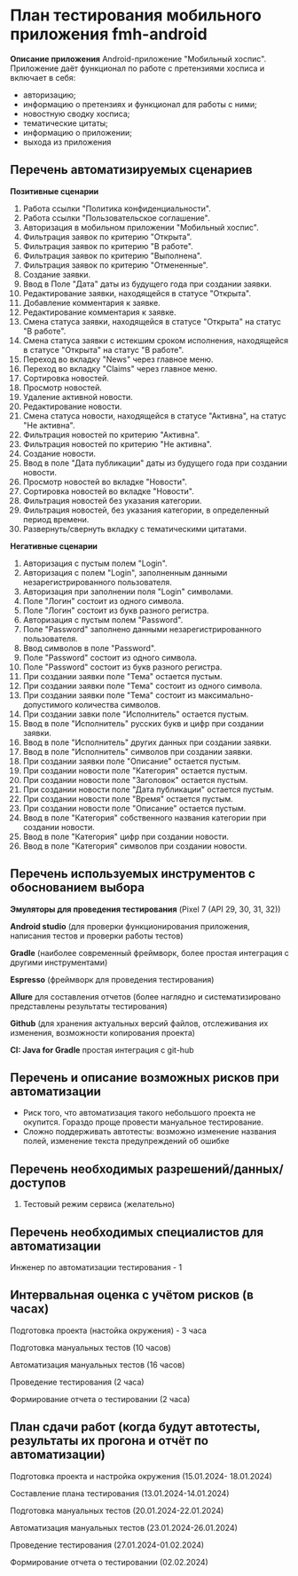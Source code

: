 # **План тестирования мобильного приложения fmh-android**
**Описание приложения**
Android-приложение "Мобильный хоспис".
Приложение даёт функционал по работе с претензиями хосписа и включает в себя:
- авторизацию;
- информацию о претензиях и функционал для работы с ними;
- новостную сводку хосписа;
- тематические цитаты;
- информацию о приложении;
- выхода из приложения


## **Перечень автоматизируемых сценариев**

**Позитивные сценарии**

1. Работа ссылки "Политика конфиденциальности".
2. Работа ссылки "Пользовательское соглашение".
3. Авторизация в мобильном приложении "Мобильный хоспис".
4. Фильтрация заявок по критерию "Открыта".
5. Фильтрация заявок по критерию "В работе".
6. Фильтрация заявок по критерию "Выполнена".
7. Фильтрация заявок по критерию "Отмененные".
8. Создание заявки.
9. Ввод в Поле "Дата" даты из будущего года при создании заявки.
10. Редактирование заявки, находящейся в статусе "Открыта".
11. Добавление комментария к заявке.
12. Редактирование комментария к заявке.
13. Смена статуса заявки, находящейся в статусе "Открыта" на статус "В работе".
14. Смена статуса заявки с истекшим сроком исполнения, находящейся в статусе "Открыта" на статус "В работе".
15. Переход во вкладку "News" через главное меню.
16. Переход во вкладку "Claims" через главное меню.
17. Сортировка новостей.
18. Просмотр новостей.
19. Удаление активной новости.
20. Редактирование новости.
21. Смена статуса новости, находящейся в статусе "Активна", на статус "Не активна".
22. Фильтрация новостей по критерию "Активна".
23. Фильтрация новостей по критерию "Не активна".
24. Создание новости.
25. Ввод в поле "Дата публикации" даты из будущего года при создании новости.
26. Просмотр новостей во вкладке "Новости".
27. Сортировка новостей во вкладке "Новости".
28. Фильтрация новостей без указания категории.
29. Фильтрация новостей, без указания категории, в определенный период времени.
30. Развернуть/свернуть вкладку с тематическими цитатами.

**Негативные сценарии**

1. Авторизация с пустым полем "Login".
2. Авторизация с полем "Login", заполненным данными незарегистрированного пользователя.
3. Авторизация при заполнении поля "Login" символами.
4. Поле "Логин" состоит из одного символа.
5. Поле "Логин" состоит из букв разного регистра.
6. Авторизация с пустым полем "Password".
7. Поле "Password" заполнено данными незарегистрированного пользователя.
8. Ввод символов в поле "Password".
9. Поле "Password" состоит из одного символа.
10. Поле "Password" состоит из букв разного регистра.
11. При создании заявки поле "Тема" остается пустым.
12. При создании заявки поле "Тема" состоит из одного символа.
13. При создании заявки поле "Тема" состоит из максимально-допустимого количества символов.
14. При создании завки поле "Исполнитель" остается пустым.
15. Ввод в поле "Исполнитель" русских букв и цифр при создании заявки.
16. Ввод в поле "Исполнитель" других данных при создании заявки.
17. Ввод в поле "Исполнитель" символов при создании заявки.
18. При создании заявки поле "Описание" остается пустым.
19. При создании новости поле "Категория" остается пустым.
20. При создании новости поле "Заголовок" остается пустым.
21. При создании новости поле "Дата публикации" остается пустым.
22. При создании новости поле "Время" остается пустым.
23. При создании новости поле "Описание" остается пустым.
24. Ввод в поле "Категория" собственного названия категории при создании новости.
25. Ввод в поле "Категория" цифр при создании новости.
26. Ввод в поле "Категория" символов при создании новости.


## **Перечень используемых инструментов с обоснованием выбора**

**Эмуляторы для проведения тестирования** (Pixel 7 (API 29, 30, 31, 32))

**Android studio** (для проверки функционирования приложения, написания тестов и проверки работы тестов)

**Gradle** (наиболее современный фреймворк, более простая интеграция с другими инструментами)

**Espresso** (фреймворк для проведения тестирования)

**Allure** для составления отчетов (более наглядно и систематизировано представлены результаты тестирования)

**Github** (для хранения актуальных версий файлов, отслеживания их изменения, возможности копирования проекта)

**CI: Java for Gradle** простая интеграция с git-hub

## **Перечень и описание возможных рисков при автоматизации**

- Риск того, что автоматизация такого небольшого проекта не окупится. Гораздо проще провести мануальное тестирование.
- Сложно поддерживать автотесты: возможно изменение названия полей, изменение текста предупреждений об ошибке

## **Перечень необходимых разрешений/данных/доступов**

1. Тестовый режим сервиса (желательно)

## **Перечень необходимых специалистов для автоматизации**

Инженер по автоматизации тестирования - 1

## **Интервальная оценка с учётом рисков (в часах)**

Подготовка проекта (настойка окружения) - 3 часа

Подготовка мануальных тестов (10 часов)

Автоматизация мануальных тестов (16 часов)

Проведение тестирования (2 часа)

Формирование отчета о тестировании (2 часа)

## **План сдачи работ (когда будут автотесты, результаты их прогона и отчёт по автоматизации)**

Подготовка проекта и настройка окружения (15.01.2024- 18.01.2024)

Составление плана тестирования (13.01.2024-14.01.2024)

Подготовка мануальных тестов (20.01.2024-22.01.2024)

Автоматизация мануальных тестов (23.01.2024-26.01.2024)

Проведение тестирования (27.01.2024-01.02.2024)

Формирование отчета о тестировании (02.02.2024)
